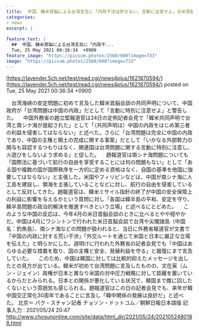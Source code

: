 ```yaml
---
title:  中国、韓米首脳による台湾言及に「内政干渉は許せない、言動に注意せよ」日米首脳会談のときに比べるとやや穏やか   
categories:
- news
excerpt: |
  
feature_text: |
  ##  中国、韓米首脳による台湾言及に「内政干...
  Tue, 25 May 2021 00:36:34  +0900
feature_image: "https://picsum.photos/2560/600?image=733"
image: "https://picsum.photos/2560/600?image=733"
---
```


[https://lavender.5ch.net/test/read.cgi/news4plus/1621870594/](https://lavender.5ch.net/test/read.cgi/news4plus/1621870594/)
posted on Tue, 25 May 2021 00:36:34  +0900

<!--more-->

　台湾海峡の安定問題に初めて言及した韓米首脳会談の共同声明について、中国政府が「台湾問題は中国の内政」だとして「言動に特別に注意せよ」と警告した。 　中国外務省の趙立堅報道官は24日の定例記者会見で「韓米共同声明で台湾と南シナ海が提起された」として「（共同声明は）中国の内政をはじめ第三者の利益を侵害してはならない」と述べた。さらに「台湾問題は完全に中国の内政であり、中国の主権と領土の完成に関する事案」だとして「いかなる外部勢力の関与も容認するつもりはなく、関連国は台湾問題に関する言動に特別に注意し、火遊びをしないよう求める」と促した。 　趙報道官は南シナ海問題についても「国際法に基づいて航行の自由を享受することには何の問題もない」として「ある国や複数の国が国際秩序を一方的に定める資格はなく、自国の基準を他国に強要してはならない」と主張した。米国やフィリピンなどは、中国が南シナ海に人工島を建設し、領海を主張していることなどに対し、航行の自由を侵害しているとして反対してきた。趙報道官は、韓米ミサイル指針の終了が中国の安全保障上の利益に影響を与えるかという質問に対し「各国は韓半島の平和、安定を守り、韓半島問題の政治的解決を推進すべきという立場」と述べるにとどめた。 　このような中国の反応は、今年4月の米日首脳会談のときに比べるとやや穏やかだ。中国は4月にワシントンで行われた米日首脳会談で台湾や尖閣諸島（中国名：釣魚島）、南シナ海などの問題が扱われると、当日に外務省報道官が文書で「中国の内政に対する荒い干渉」「外交ルートを通じて米国と日本に厳正な立場を伝えた」と明らかにした。週明けに行われた外務省の記者会見でも「中国はあらゆる必要な措置を取り、国の主権と安全、発展利益を守る」と報復にまで言及していた。 　このため、中国は韓国に対しては比較的抑えたメッセージを出したとの見方が出ている。韓米が初めて台湾問題に言及したものの、文在寅（ムン・ジェイン）政権が日本と異なり米国の対中圧力戦略に対して距離を置いているからだとみられる。日本との関係が悪化している状況で、韓国まで敵に回したくないという雰囲気も感じられる。趙報道官はこの日の記者会見でも、来年が韓中国交正常化30周年であることに言及し「韓中関係の発展は良好だ」と述べた。 北京＝ パク・スチャン記者 チョソン・ドットコム／朝鮮日報日本語版 記事入力 : 2021/05/24 20:47 http://www.chosunonline.com/site/data/html_dir/2021/05/24/2021052480188.html

